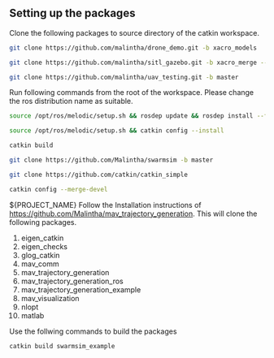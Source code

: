 ## Setting up the packages

Clone the following packages to source directory of the catkin workspace.
```bash
git clone https://github.com/malintha/drone_demo.git -b xacro_models

git clone https://github.com/malintha/sitl_gazebo.git -b xacro_merge --recursive

git clone https://github.com/malintha/uav_testing.git -b master
```

Run following commands from the root of the workspace. Please change the ros distribution name as suitable.

```bash
source /opt/ros/melodic/setup.sh && rosdep update && rosdep install --from-path src -iy

source /opt/ros/melodic/setup.sh && catkin config --install

catkin build

git clone https://github.com/Malintha/swarmsim -b master

git clone https://github.com/catkin/catkin_simple

catkin config --merge-devel
```
${PROJECT_NAME}
Follow the Installation instructions of https://github.com/Malintha/mav_trajectory_generation. This will clone the following packages.

1. eigen_catkin
2. eigen_checks
3. glog_catkin
4. mav_comm
5. mav_trajectory_generation
6. mav_trajectory_generation_ros
7. mav_trajectory_generation_example
8. mav_visualization
9. nlopt
10. matlab

Use the follwing commands to build the packages

```bash
catkin build swarmsim_example
```